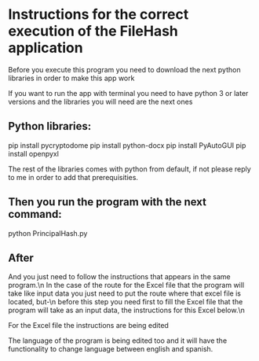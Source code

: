 # Instructions for the correct execution of the FileHash application

Before you execute this program you need to download the next python libraries in order to make this app work



If you want to run the app with terminal you need to have python 3 or later versions and the libraries you will need are the next ones



## Python libraries:
pip install pycryptodome
pip install python-docx
pip install PyAutoGUI
pip install openpyxl



The rest of the libraries comes with python from default, if not please reply to me in order to add that prerequisities.


## Then you run the program with the next command: 
python PrincipalHash.py


 ## After
And you just need to follow the instructions that appears in the same program.\n
In the case of the route for the Excel file that the program will take like input data you just need to put the route where that excel file is located, but-\n
before this step you need first to fill the Excel file that the program will take as an input data, the instructions for this Excel below.\n



For the Excel file the instructions are being edited



The language of the program is being edited too and it will have the functionality to change language between english and spanish.
